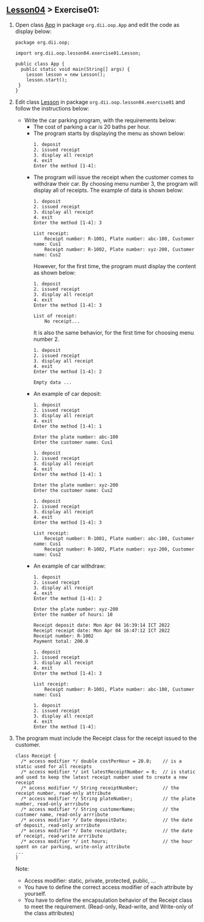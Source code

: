 ## [Lesson04](index.md) > Exercise01:

1. Open class [App](../../app/src/main/java/org/dii/oop/App.java) in package `org.dii.oop.App` and edit the code as display below: 
   ```
   package org.dii.oop;

   import org.dii.oop.lesson04.exercise01.Lesson;

   public class App {
     public static void main(String[] args) {
       Lesson lesson = new Lesson();
       lesson.start();
    }
   }
   ```

2. Edit class [Lesson](../../app/src/main/java/org/dii/oop/lesson04/exercise01/Lesson.java) in package `org.dii.oop.lesson04.exercise01` and follow the instructions below:
   - Write the car parking program, with the requirements below:
     * The cost of parking a car is 20 baths per hour.
     * The program starts by displaying the menu as shown below:
       ```
       1. deposit
       2. issued receipt
       3. display all receipt
       4. exit
       Enter the method [1-4]:
       ```
     * The program will issue the receipt when the customer comes to withdraw their car. By choosing menu number 3, the program will display all of receipts. The example of data is shown below:
       ```
       1. deposit
       2. issued receipt
       3. display all receipt
       4. exit
       Enter the method [1-4]: 3

       List receipt:
           Receipt number: R-1001, Plate number: abc-100, Customer name: Cus1
           Receipt number: R-1002, Plate number: xyz-200, Customer name: Cus2
       ```
       However, for the first time, the program must display the content as shown below:
       ```
       1. deposit
       2. issued receipt
       3. display all receipt
       4. exit
       Enter the method [1-4]: 3

       List of receipt:
           No receipt...
       ```
       It is also the same behavior, for the first time for choosing menu number 2.
       ```
       1. deposit
       2. issued receipt
       3. display all receipt
       4. exit
       Enter the method [1-4]: 2

       Empty data ...
       ```
     * An example of car deposit:
       ```
       1. deposit
       2. issued receipt
       3. display all receipt
       4. exit
       Enter the method [1-4]: 1
       
       Enter the plate number: abc-100
       Enter the customer name: Cus1
       
       1. deposit
       2. issued receipt
       3. display all receipt
       4. exit
       Enter the method [1-4]: 1
       
       Enter the plate number: xyz-200
       Enter the customer name: Cus2
       
       1. deposit
       2. issued receipt
       3. display all receipt
       4. exit
       Enter the method [1-4]: 3
       
       List receipt:
           Receipt number: R-1001, Plate number: abc-100, Customer name: Cus1
           Receipt number: R-1002, Plate number: xyz-200, Customer name: Cus2
       ```
     * An example of car withdraw:
       ```
       1. deposit
       2. issued receipt
       3. display all receipt
       4. exit
       Enter the method [1-4]: 2
       
       Enter the plate number: xyz-200
       Enter the number of hours: 10

       Receipt deposit date: Mon Apr 04 16:39:14 ICT 2022
       Receipt receipt date: Mon Apr 04 16:47:12 ICT 2022
       Receipt number: R-1002
       Payment total: 200.0
       
       1. deposit
       2. issued receipt
       3. display all receipt
       4. exit
       Enter the method [1-4]: 3
       
       List receipt:
           Receipt number: R-1001, Plate number: abc-100, Customer name: Cus1
       
       1. deposit
       2. issued receipt
       3. display all receipt
       4. exit
       Enter the method [1-4]:        
       ```

3. The program must include the Receipt class for the receipt issued to the customer.
   ```
   class Receipt {
     /* access modifier */ double costPerHour = 20.0;    // is a static used for all receipts
     /* access modifier */ int latestReceiptNumber = 0;  // is static and used to keep the latest receipt number used to create a new receipt
     /* access modifier */ String receiptNumber;         // the receipt number, read-only attribute
     /* access modifier */ String plateNumber;           // the plate number, read-only arrribute
     /* access modifier */ String customerName;          // the customer name, read-only arrribute
     /* access modifier */ Date depositDate;             // the date of deposit, read-only arrribute
     /* access modifier */ Date receiptDate;             // the date of receipt, read-write arrribute
     /* access modifier */ int hours;                    // the hour spent on car parking, write-only attribute
   ...
   }
   ```
   Note:
     * Access modifier: static, private, protected, public, ...
     * You have to define the correct access modifier of each attribute by yourself.
     * You have to define the encapsulation behavior of the Receipt class to meet the requirement. (Read-only, Read-write, and Write-only of the class attributes)
